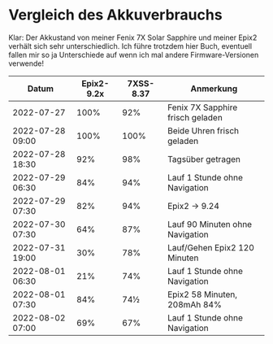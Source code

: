Vergleich des Akkuverbrauchs
============================

Klar: Der Akkustand von meiner Fenix 7X Solar Sapphire und meiner Epix2
verhält sich sehr unterschiedlich. Ich führe trotzdem hier Buch, eventuell
fallen mir so ja Unterschiede auf wenn ich mal andere Firmware-Versionen
verwende!

|Datum           |Epix2-9.2x|7XSS-8.37|Anmerkung                       |
|----------------|----------|---------|--------------------------------|
|2022-07-27      |100%      | 92%     |Fenix 7X Sapphire frisch geladen|
|2022-07-28 09:00|100%      |100%     |Beide Uhren frisch geladen      |
|2022-07-28 18:30| 92%      | 98%     |Tagsüber getragen               |
|2022-07-29 06:30| 84%      | 94%     |Lauf 1 Stunde ohne Navigation   |
|2022-07-29 07:30| 82%      | 94%     |Epix2 -> 9.24                   |
|2022-07-30 07:30| 64%      | 87%     |Lauf 90 Minuten ohne Navigation |
|2022-07-31 19:00| 30%      | 78%     |Lauf/Gehen Epix2 120 Minuten    |
|2022-08-01 06:30| 21%      | 74%     |Lauf 1 Stunde ohne Navigation   |
|2022-08-01 07:30| 84%      | 74½     |Epix2 58 Minuten, 208mAh 84%    |
|2022-08-02 07:00| 69%      | 67%     |Lauf 1 Stunde ohne Navigation   |
